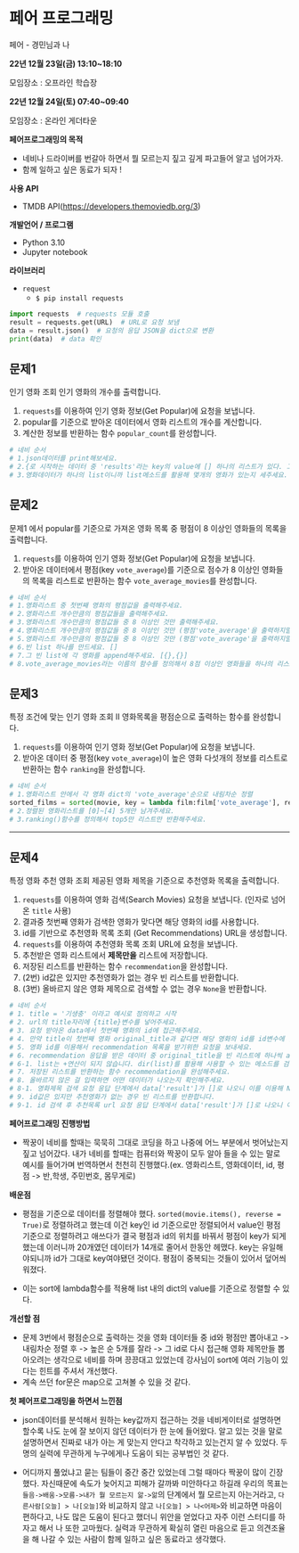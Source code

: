 # 페어 프로그래밍

페어 - 경민님과 나

**22년 12월 23일(금) 13:10~18:10**

모임장소 : 오프라인 학습장

**22년 12월 24일(토) 07:40~09:40**

모임장소 : 온라인 게더타운



**페어프로그래밍의 목적**

- 네비나 드라이버를 번갈아 하면서 뭘 모르는지 짚고 깊게 파고들어 알고 넘어가자.
- 함께 일하고 싶은 동료가 되자 !



**사용 API**

- TMDB API(https://developers.themoviedb.org/3)

**개발언어 / 프로그램**

- Python 3.10
- Jupyter notebook

**라이브러리**

- `request` 
  - `$ pip install requests`

```python
import requests  # requests 모듈 호출
result = requests.get(URL)  # URL로 요청 보냄
data = result.json()  # 요청의 응답 JSON을 dict으로 변환
print(data)  # data 확인
```



## 문제1

인기 영화 조회 인기 영화의 개수를 출력합니다.

1. `requests`를 이용하여 인기 영화 정보(Get Popular)에 요청을 보냅니다.
2. popular를 기준으로 받아온 데이터에서 영화 리스트의 개수를 계산합니다.
3. 계산한 정보를 반환하는 함수 `popular_count`를 완성합니다.

```python
# 네비 순서
# 1.json데이터를 print해보세요.
# 2.{로 시작하는 데이터 중 'results'라는 key의 value에 [] 하나의 리스트가 있다. 그 리스트 안에 또 dict로 이뤄진 [{},{},{},...,{}]여러 영화데이터가 있다.
# 3.영화데이터가 하나의 list이니까 list메소드를 활용해 몇개의 영화가 있는지 세주세요.
```



## 문제2

문제1 에서 popular를 기준으로 가져온 영화 목록 중 평점이 8 이상인 영화들의 목록을 출력합니다.

1. `requests`를 이용하여 인기 영화 정보(Get Popular)에 요청을 보냅니다.
2. 받아온 데이터에서 평점(key `vote_average`)를 기준으로 점수가 8 이상인 영화들의 목록을 리스트로 반환하는 함수 `vote_average_movies`를 완성합니다.

```python
# 네비 순서
# 1.영화리스트 중 첫번째 영화의 평점값을 출력해주세요.
# 2.영화리스트 개수만큼의 평점값들을 출력해주세요.
# 3.영화리스트 개수만큼의 평점값들 중 8 이상인 것만 출력해주세요.
# 4.영화리스트 개수만큼의 평점값들 중 8 이상인 것만 (평점'vote_average'을 출력하지말고) 해당 영화 dict데이터 자체를 출력해주세요.
# 5.영화리스트 개수만큼의 평점값들 중 8 이상인 것만 (평점'vote_average'을 출력하지말고) 해당 영화 dict데이터 자체를 print(출력)하지 말고
# 6.빈 list 하나를 만드세요. []
# 7.그 빈 list에 각 영화를 append해주세요. [{},{}]
# 8.vote_average_movies라는 이름의 함수를 정의해서 8점 이상인 영화들을 하나의 리스트에 담아 return하세요.
```



## 문제3

특정 조건에 맞는 인기 영화 조회 II 영화목록을 평점순으로 출력하는 함수를 완성합니다.

1. `requests`를 이용하여 인기 영화 정보(Get Popular)에 요청을 보냅니다.
2. 받아온 데이터 중 평점(key `vote_average`)이 높은 영화 다섯개의 정보를 리스트로 반환하는 함수 `ranking`을 완성합니다.

```python
# 네비 순서
# 1.영화리스트 안에서 각 영화 dict의 'vote_average'순으로 내림차순 정렬
sorted_films = sorted(movie, key = lambda film:film['vote_average'], reverse=True)
# 2.정렬된 영화리스트를 [0]~[4] 5개만 남겨주세요.
# 3.ranking()함수를 정의해서 top5만 리스트만 반환해주세요.
```



---------



## 문제4

특정 영화 추천 영화 조회 제공된 영화 제목을 기준으로 추천영화 목록을 출력합니다.

1. `requests`를 이용하여 영화 검색(Search Movies) 요청을 보냅니다. (인자로 넘어온 `title` 사용)
2. 결과중 첫번째 영화가 검색한 영화가 맞다면 해당 영화의 id를 사용합니다.
3. id를 기반으로 추천영화 목록 조회 (Get Recommendations) URL을 생성합니다.
4. `requests`를 이용하여 추천영화 목록 조회 URL에 요청을 보냅니다.
5. 추천받은 영화 리스트에서 **제목만을** 리스트에 저장합니다.
6. 저장된 리스트를 반환하는 함수 `recommendation`을 완성합니다.
7. (2번) id값은 있지만 추천영화가 없는 경우 빈 리스트를 반환합니다.
8. (3번) 올바르지 않은 영화 제목으로 검색할 수 없는 경우 `None`을 반환합니다.

```python
# 네비 순서
# 1. title = '기생충' 이라고 예시로 정의하고 시작
# 2. url의 title자리에 {title}변수를 넣어주세요.
# 3. 요청 받아온 data에서 첫번째 영화의 id에 접근해주세요.
# 4. 만약 title이 첫번째 영화 original_title과 같다면 해당 영화의 id를 id변수에 담아놔 주세요. 이후에 recommend 요청시 쓸 것입니다.
# 5. 영화 id를 이용해서 recommendation 목록을 받기위한 요청을 보내세요.
# 6. recommendation 응답을 받은 데이터 중 original_title을 빈 리스트에 하나씩 append주세요. 
# 6-1. list는 +연산이 되지 않습니다. dir(list)를 활용해 사용할 수 있는 메소드를 검색해보세요.
# 7. 저장된 리스트를 반환하는 함수 recommendation을 완성해주세요.
# 8. 올바르지 않은 걸 입력하면 어떤 데이터가 나오는지 확인해주세요. 
# 8-1. 영화제목 검색 요청 응답 단계에서 data['result']가 []로 나오니 이를 이용해 None 반환하도록.
# 9. id값은 있지만 추천영화가 없는 경우 빈 리스트를 반환합니다.
# 9-1. id 검색 후 추천목록 url 요청 응답 단계에서 data['result']가 []로 나오니 이를 이용해 [] 반환하도록.
```



**페어프로그래밍 진행방법**

- 짝꿍이 네비를 할때는 묵묵히 그대로 코딩을 하고 나중에 어느 부분에서 벗어났는지 짚고 넘어갔다. 내가 네비를 할때는 컴퓨터와 짝꿍이 모두 알아 들을 수 있는 말로 예시를 들어가며 번역하면서 천천히 진행했다.(ex. 영화리스트, 영화데이터, id, 평점 -> 반,학생, 주민번호, 몸무게로) 

**배운점**

- 평점을 기준으로 데이터를 정렬해야 했다. `sorted(movie.items(), reverse = True)`로 정렬하려고 했는데 이건 key인 id 기준으로만 정렬되어서 value인 평점 기준으로 정렬하려고 애쓰다가 결국 평점과 id의 위치를 바꿔서 평점이 key가 되게 했는데 이러니까 20개였던 데이터가 14개로 줄어서 한동안 헤맸다. key는 유일해야되니까 id가 그대로 key여야됐던 것이다. 평점이 중복되는 것들이 있어서 덮어씌워졌다.

- 이는 sort에 lambda함수를 적용해 list 내의 dict의 value를 기준으로 정렬할 수 있다.

**개선할 점**

- 문제 3번에서 평점순으로 출력하는 것을 영화 데이터들 중 id와 평점만 뽑아내고 -> 내림차순 정렬 후 -> 높은 순 5개를 잘라 -> 그 id로 다시 접근해 영화 제목만들 뽑아오려는 생각으로 네비를 하며 끙끙대고 있었는데 강사님이 sort에 여러 기능이 있다는 힌트를 주셔서 개선했다.
- 계속 쓰던 for문은 map으로 고쳐볼 수 있을 것 같다.

**첫 페어프로그래밍을 하면서 느낀점**

- json데이터를 분석해서 원하는 key값까지 접근하는 것을 네비게이터로 설명하면 할수록 나도 눈에 잘 보이지 않던 데이터가 한 눈에 들어왔다. 알고 있는 것을 말로 설명하면서 진짜로 내가 아는 게 맞는지 안다고 착각하고 있는건지 알 수 있었다. 두명의 실력에 무관하게 누구에게나 도움이 되는 공부법인 것 같다.

- 어디까지 풀었냐고 묻는 팀들이 중간 중간 있었는데 그럴 때마다 짝꿍이 많이 긴장했다. 자신때문에 속도가 늦어지고 피해가 갈까봐 미안하다고 하길래 우리의 목표는 `들음->배움->모름->내가 뭘 모르는지 앎->앎`의 단계에서 뭘 모르는지 아는거라고, `다른사람[오늘] > 나[오늘]`와 비교하지 않고 `나[오늘] > 나<어제>`와 비교하면 마음이 편하다고, 나도 많은 도움이 된다고 했더니 위안을 얻었다고 자주 이런 스터디를 하자고 해서 나 또한 고마웠다.  실력과 무관하게 확실히 열린 마음으로 듣고 의견조율을 해 나갈 수 있는 사람이 함께 일하고 싶은 동료라고 생각했다.

  
